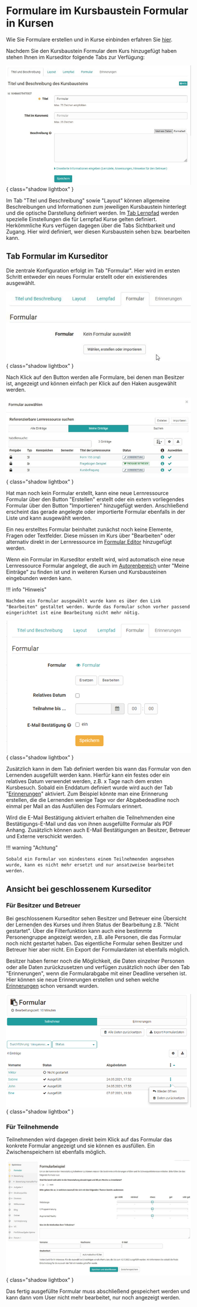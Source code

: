 # Formulare im Kursbaustein Formular in Kursen

Wie Sie Formulare erstellen und in Kurse einbinden erfahren Sie [hier](../forms/Three_Steps_to_your_Form.de.md).

Nachdem Sie den Kursbaustein Formular dem Kurs hinzugefügt haben stehen Ihnen im Kurseditor folgende Tabs zur Verfügung:

![Formular Tabs](assets/Formular_Tabs1.jpg){ class="shadow lightbox" }

Im Tab "Titel und Beschreibung" sowie "Layout" können allgemeine Beschreibungen und Informationen zum jeweiligen Kursbaustein hinterlegt und die optische Darstellung definiert werden. Im [Tab Lernpfad](../learningresources/Learning_path_course_Course_editor.de.md) werden spezielle Einstellungen die für Lernpfad Kurse gelten definiert. Herkömmliche Kurs verfügen dagegen über die Tabs Sichtbarkeit und Zugang. Hier wird definiert, wer diesen Kursbaustein sehen bzw. bearbeiten kann.

## Tab Formular im Kurseditor

Die zentrale Konfiguration erfolgt im Tab "Formular". Hier wird im ersten Schritt entweder ein neues Formular erstellt oder ein existierendes ausgewählt.

![Formular auswählen](assets/Formular_waehlen.jpg){ class="shadow lightbox" }

Nach Klick auf den Button werden alle Formulare, bei denen man Besitzer ist, angezeigt und können einfach per Klick auf den Haken ausgewählt werden.

![Formular Auswahldialog](assets/Formular_auswahlmenue1.jpg){ class="shadow lightbox" }

Hat man noch kein Formular erstellt, kann eine neue Lernressource Formular über den Button "Erstellen" erstellt oder ein extern vorliegendes Formular über den Button "Importieren" hinzugefügt werden. Anschließend erscheint das gerade angelegte oder importierte Formular ebenfalls in der Liste und kann ausgewählt werden.

Ein neu erstelltes Formular beinhaltet zunächst noch keine Elemente, Fragen oder Textfelder. Diese müssen im Kurs über "Bearbeiten" oder alternativ direkt in der Lernressource im [Formular Editor](../learningresources/Form_editor_Questionnaire_editor.de.md) hinzugefügt werden.

Wenn ein Formular im Kurseditor erstellt wird, wird automatisch eine neue Lernressource Formular angelegt, die auch im [Autorenbereich](../area_modules/Authoring.de.md) unter "Meine Einträge" zu finden ist und in weiteren Kursen und Kursbausteinen eingebunden werden kann.

!!! info "Hinweis"

    Nachdem ein Formular ausgewählt wurde kann es über den Link "Bearbeiten" gestaltet werden. Wurde das Formular schon vorher passend eingerichtet ist eine Bearbeitung nicht mehr nötig.

![Formular Konfiguration](assets/Formular_Tab2.png){ class="shadow lightbox" }

Zusätzlich kann in dem Tab definiert werden bis wann das Formular von den Lernenden ausgefüllt werden kann. Hierfür kann ein festes oder ein relatives Datum verwendet werden, z.B. x Tage nach dem ersten Kursbesuch. Sobald ein Enddatum definiert wurde wird auch der Tab "[Erinnerungen](../learningresources/Course_Reminders.de.md)" aktiviert. Zum Beispiel könnte man eine Erinnerung erstellen, die die Lernenden wenige Tage vor der Abgabedeadline noch einmal per Mail an das Ausfüllen des Formulars erinnert. 

Wird die E-Mail Bestätigung aktiviert erhalten die Teilnehmenden eine Bestätigungs-E-Mail und das von ihnen ausgefüllte Formular als PDF Anhang. Zusätzlich können auch E-Mail Bestätigungen an Besitzer, Betreuer und Externe verschickt werden. 

!!! warning "Achtung"

    Sobald ein Formular von mindestens einem Teilnehmenden angesehen wurde, kann es nicht mehr ersetzt und nur ansatzweise bearbeitet werden.

## Ansicht bei geschlossenem Kurseditor

### Für Besitzer und Betreuer

Bei geschlossenem Kurseditor sehen Besitzer und Betreuer eine Übersicht der Lernenden des Kurses und ihren Status der Bearbeitung z.B. "Nicht gestartet". Über die Filterfunktion kann auch eine bestimmte Personengruppe angezeigt werden, z.B. alle Personen, die das Formular noch nicht gestartet haben. Das eigentliche Formular sehen Besitzer und Betreuer hier aber nicht. Ein Export der Formulardaten ist ebenfalls möglich.

Besitzer haben ferner noch die Möglichkeit, die Daten einzelner Personen oder alle Daten zurückzusetzen und verfügen zusätzlich noch über den Tab "Erinnerungen", wenn die Formularabgabe mit einer Deadline versehen ist. Hier können sie neue Erinnerungen erstellen und sehen welche [Erinnerungen](../learningresources/Course_Reminders.de.md) schon versandt wurden.

![Formular Durchführung Teilnehmerliste](assets/Fromular_kursrun.png){ class="shadow lightbox" }

### Für Teilnehmende

Teilnehmenden wird dagegen direkt beim Klick auf das Formular das konkrete Formular angezeigt und sie können es ausfüllen. Ein Zwischenspeichern ist ebenfalls möglich.

![Formular Durchführung Beispiel](assets/Formular_Beispiel_Kurs.jpg){ class="shadow lightbox" }

Das fertig ausgefüllte Formular muss abschließend gespeichert werden und kann dann vom User nicht mehr bearbeitet, nur noch angezeigt werden.

